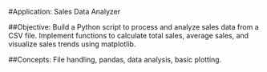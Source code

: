 #Application: Sales Data Analyzer

##Objective: Build a Python script to process and analyze sales data from a CSV file. Implement functions to calculate total sales, average sales, and visualize sales trends using matplotlib.

##Concepts: File handling, pandas, data analysis, basic plotting.